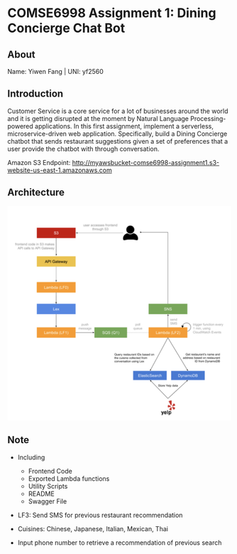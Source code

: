 # COMSE6998 Assignment 1: Dining Concierge Chat Bot #

## About ##
Name: Yiwen Fang | UNI: yf2560

## Introduction ##
Customer Service is a core service for a lot of businesses around the world and it is getting disrupted at the moment by Natural Language Processing-powered applications. In this first assignment, implement a serverless, microservice-driven web application. Specifically, build a Dining Concierge chatbot that sends restaurant suggestions given a set of preferences that a user provide the chatbot with through conversation.

Amazon S3 Endpoint: http://myawsbucket-comse6998-assignment1.s3-website-us-east-1.amazonaws.com

## Architecture
![Architecture](doc/AWS_architecture.png)

## Note
- Including
    - Frontend Code
    - Exported Lambda functions
    - Utility Scripts
    - README
    - Swagger File

- LF3: Send SMS for previous restaurant recommendation

- Cuisines: Chinese, Japanese, Italian, Mexican, Thai

- Input phone number to retrieve a recommendation of previous search
